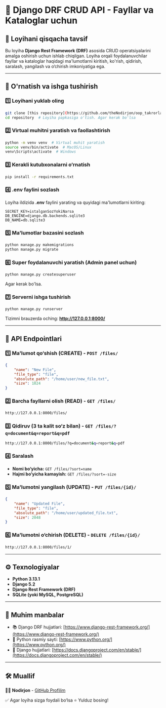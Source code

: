 # 📌 Django DRF CRUD API - Fayllar va Kataloglar uchun

## 📖 Loyihani qisqacha tavsif
Bu loyiha **Django Rest Framework (DRF)** asosida CRUD operatsiyalarini amalga oshirish uchun ishlab chiqilgan.
Loyiha orqali foydalanuvchilar fayllar va kataloglar haqidagi ma'lumotlarni kiritish, ko'rish, qidirish, saralash, yangilash va o‘chirish imkoniyatiga ega.

---

## 🚀 O'rnatish va ishga tushirish

### 1️⃣ **Loyihani yuklab oling**

```bash
git clone [this repository](https://github.com/theNodirjon/oop_takrorlash).git  # Github URL
cd repository  # Loyiha papkasiga o'tish. Agar kerak bo'lsa
```

### 2️⃣ **Virtual muhitni yaratish va faollashtirish**

```bash
python -m venv venv  # Virtual muhit yaratish
source venv/bin/activate  # MacOS/Linux
venv\Scripts\activate  # Windows
```

### 3️⃣ **Kerakli kutubxonalarni o‘rnatish**

```bash
pip install -r requirements.txt
```

### 4️⃣ **.env faylini sozlash**
Loyiha ildizida **.env** faylini yarating va quyidagi ma'lumotlarni kiriting:

```
SECRET_KEY=istalganSozYokiNarsa
DB_ENGINE=django.db.backends.sqlite3
DB_NAME=db.sqlite3
```

### 5️⃣ **Ma'lumotlar bazasini sozlash**

```bash
python manage.py makemigrations
python manage.py migrate
```

### 6️⃣ **Super foydalanuvchi yaratish (Admin panel uchun)**

```bash
python manage.py createsuperuser
```
Agar kerak bo'lsa.

### 7️⃣ **Serverni ishga tushirish**

```bash
python manage.py runserver
```

Tizimni brauzerda oching: **http://127.0.0.1:8000/**

---

## 📌 API Endpointlari

### 1️⃣ **Ma'lumot qo‘shish (CREATE)** - `POST /files/`
```json
{
    "name": "New File",
    "file_type": "file",
    "absolute_path": "/home/user/new_file.txt",
    "size": 1024
}
```

### 2️⃣ **Barcha fayllarni olish (READ)** - `GET /files/`
```bash
http://127.0.0.1:8000/files/
```

### 3️⃣ **Qidiruv (3 ta kalit so‘z bilan)** - `GET /files/?q=document&q=report&q=pdf`
```bash
http://127.0.0.1:8000/files/?q=document&q=report&q=pdf
```

### 4️⃣ **Saralash**
- **Nomi bo‘yicha:**  `GET /files/?sort=name`
- **Hajmi bo‘yicha kamayish:** `GET /files/?sort=-size`

### 5️⃣ **Ma'lumotni yangilash (UPDATE)** - `PUT /files/{id}/`
```json
{
    "name": "Updated File",
    "file_type": "file",
    "absolute_path": "/home/user/updated_file.txt",
    "size": 2048
}
```

### 6️⃣ **Ma'lumotni o‘chirish (DELETE)** - `DELETE /files/{id}/`
```bash
http://127.0.0.1:8000/files/1/
```

---

## ⚙️ Texnologiyalar
- **Python 3.13.1**
- **Django 5.2**
- **Django Rest Framework (DRF)**
- **SQLite (yoki MySQL, PostgreSQL)**

---

## 📌 Muhim manbalar
- 📚 Django DRF hujjatlari: [https://www.django-rest-framework.org/](https://www.django-rest-framework.org/)
- 🐍 Python rasmiy sayti: [https://www.python.org/](https://www.python.org/)
- 🚀 Django hujjatlari: [https://docs.djangoproject.com/en/stable/](https://docs.djangoproject.com/en/stable/)

---

## 🛠 Muallif
👨‍💻 **Nodirjon** - [GitHub Profilim](https://github.com/theNodirjon)

✅ Agar loyiha sizga foydali bo‘lsa ⭐ Yulduz bosing!

